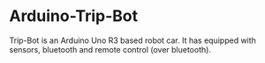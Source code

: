 # Arduino-Trip-Bot
Trip-Bot is an Arduino Uno R3 based robot car. It has equipped with sensors, bluetooth and remote control (over bluetooth).


